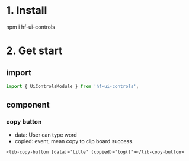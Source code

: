 # 1. Install
npm i hf-ui-controls

# 2. Get start
## import 
```js
import { UiControlsModule } from 'hf-ui-controls';
```
## component
### copy button

- data: User can type word
- copied: event, mean copy to clip board success. 

```hlml
<lib-copy-button [data]="title" (copied)="log()"></lib-copy-button>
```

